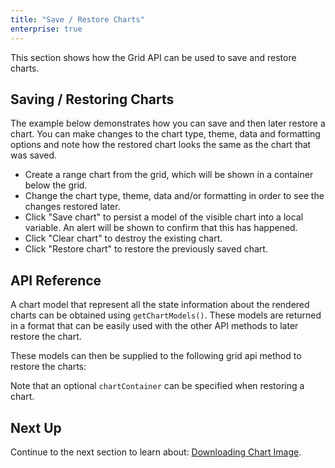 ```yaml
---
title: "Save / Restore Charts"
enterprise: true
---
```


This section shows how the Grid API can be used to save and restore charts.

## Saving / Restoring Charts

The example below demonstrates how you can save and then later restore a chart. You can make changes to the chart type, theme, data and formatting options and note how the restored chart looks the same as the chart that was saved.

- Create a range chart from the grid, which will be shown in a container below the grid.
- Change the chart type, theme, data and/or formatting in order to see the changes restored later.
- Click "Save chart" to persist a model of the visible chart into a local variable. An alert will be shown to confirm that this has happened.
- Click "Clear chart" to destroy the existing chart.
- Click "Restore chart" to restore the previously saved chart.

<grid-example title='Saving and Restoring Charts' name='saving-and-restoring-charts' type='generated' options='{ "exampleHeight": 800, "enterprise": true, "modules": ["clientside", "menu", "charts"] }'></grid-example>

## API Reference

A chart model that represent all the state information about the rendered charts can be obtained using `getChartModels()`. These models are returned in a format that can be easily used with the other API methods to later restore the chart.

<api-documentation source='grid-api/api.json' section='charts' names='["getChartModels"]'></api-documentation>

These models can then be supplied to the following grid api method to restore the charts:

<api-documentation source='grid-api/api.json' section='charts' names='["restoreChart"]'></api-documentation>

Note that an optional `chartContainer` can be specified when restoring a chart.


## Next Up

Continue to the next section to learn about: [Downloading Chart Image](/integrated-charts-api-downloading-image/).



